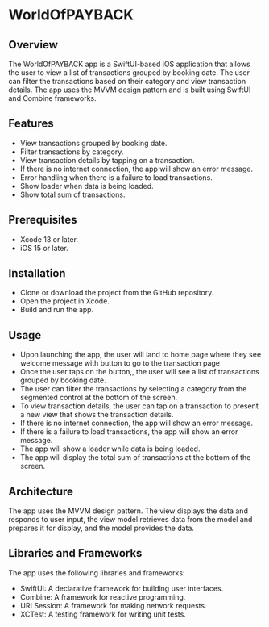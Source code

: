 

# WorldOfPAYBACK

## Overview

The WorldOfPAYBACK app is a SwiftUI-based iOS application that allows the user to view a list of transactions grouped by booking date. The user can filter the transactions based on their category and view transaction details. The app uses the MVVM design pattern and is built using SwiftUI and Combine frameworks.

## Features

* View transactions grouped by booking date.
* Filter transactions by category.
* View transaction details by tapping on a transaction.
* If there is no internet connection, the app will show an error message.
* Error handling when there is a failure to load transactions.
* Show loader when data is being loaded.
* Show total sum of transactions.

## Prerequisites

* Xcode 13 or later.
* iOS 15 or later.

## Installation

* Clone or download the project from the GitHub repository.
* Open the project in Xcode.
* Build and run the app.

## Usage

* Upon launching the app, the user will land to home page where they see welcome message with button to go to the transaction page
* Once the user taps on the button,, the user will see a list of transactions grouped by booking date.
* The user can filter the transactions by selecting a category from the segmented control at the bottom of the screen.
* To view transaction details, the user can tap on a transaction to present a new view that shows the transaction details.
* If there is no internet connection, the app will show an error message.
* If there is a failure to load transactions, the app will show an error message.
* The app will show a loader while data is being loaded.
* The app will display the total sum of transactions at the bottom of the screen.

## Architecture

The app uses the MVVM design pattern. The view displays the data and responds to user input, the view model retrieves data from the model and prepares it for display, and the model provides the data.

## Libraries and Frameworks

The app uses the following libraries and frameworks:

* SwiftUI: A declarative framework for building user interfaces.
* Combine: A framework for reactive programming.
* URLSession: A framework for making network requests.
* XCTest: A testing framework for writing unit tests.
